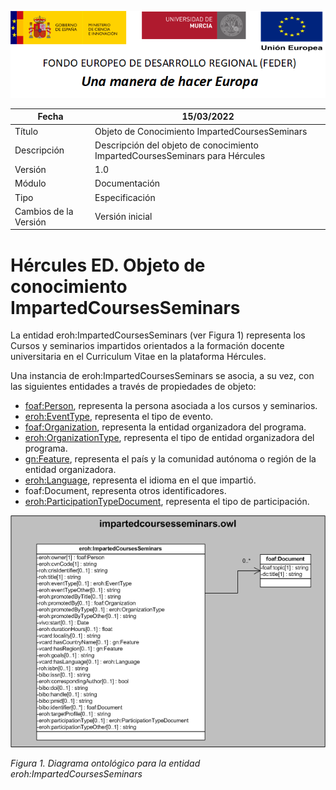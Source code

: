![](../../Docs/media/CabeceraDocumentosMD.png)

| Fecha         | 15/03/2022                                                   |
| ------------- | ------------------------------------------------------------ |
|Título|Objeto de Conocimiento ImpartedCoursesSeminars| 
|Descripción|Descripción del objeto de conocimiento ImpartedCoursesSeminars para Hércules|
|Versión|1.0|
|Módulo|Documentación|
|Tipo|Especificación|
|Cambios de la Versión|Versión inicial|

# Hércules ED. Objeto de conocimiento ImpartedCoursesSeminars

La entidad eroh:ImpartedCoursesSeminars (ver Figura 1) representa los Cursos y seminarios impartidos orientados a la formación docente universitaria en el Curriculum Vitae en la plataforma Hércules.

Una instancia de eroh:ImpartedCoursesSeminars se asocia, a su vez, con las siguientes entidades a través de propiedades de objeto:

- [foaf:Person](https://github.com/HerculesCRUE/Commons-ED-MA/tree/main/ObjetosDeConocimiento/Person), representa la persona asociada a los cursos y seminarios.
- [eroh:EventType](https://github.com/HerculesCRUE/Commons-ED-MA/tree/main/ObjetosDeConocimiento/EventType), representa el tipo de evento.
- [foaf:Organization](https://github.com/HerculesCRUE/Commons-ED-MA/tree/main/ObjetosDeConocimiento/Organization), representa la entidad organizadora del programa.
- [eroh:OrganizationType](https://github.com/HerculesCRUE/Commons-ED-MA/tree/main/ObjetosDeConocimiento/OrganizationType), representa el tipo de entidad organizadora del programa.
- [gn:Feature](https://github.com/HerculesCRUE/Commons-ED-MA/tree/main/ObjetosDeConocimiento/Feature), representa el país y la comunidad autónoma o región de la entidad organizadora.
- [eroh:Language](https://github.com/HerculesCRUE/Commons-ED-MA/tree/main/ObjetosDeConocimiento/Language), representa el idioma en el que impartió.
- foaf:Document, representa otros identificadores.
- [eroh:ParticipationTypeDocument](https://github.com/HerculesCRUE/Commons-ED-MA/tree/main/ObjetosDeConocimiento/ParticipationTypeDocument), representa el tipo de participación.

![](../../Docs/media/ObjetosDeConocimiento/ImpartedCoursesSeminars.png)

*Figura 1. Diagrama ontológico para la entidad eroh:ImpartedCoursesSeminars*
